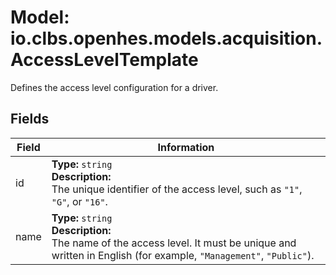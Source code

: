 # Model: io.clbs.openhes.models.acquisition.AccessLevelTemplate

Defines the access level configuration for a driver.

## Fields

| Field | Information |
| --- | --- |
| id | <b>Type:</b> `string`<br><b>Description:</b><br>The unique identifier of the access level, such as `"1"`, `"G"`, or `"16"`. |
| name | <b>Type:</b> `string`<br><b>Description:</b><br>The name of the access level. It must be unique and written in English (for example, `"Management"`, `"Public"`). |

